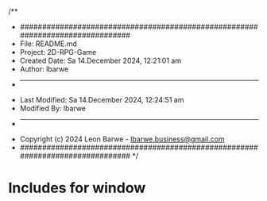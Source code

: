 /**
 * ###############################################################################
 *  File: README.md
 *  Project: 2D-RPG-Game
 *  Created Date: Sa 14.December 2024, 12:21:01 am
 *  Author: lbarwe
 *  -----
 *  Last Modified: Sa 14.December 2024, 12:24:51 am
 *  Modified By: lbarwe
 *  -----
 *  Copyright (c) 2024 Leon Barwe - lbarwe.business@gmail.com
 * ###############################################################################
 */

# Includes for window